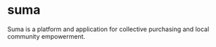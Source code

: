 # suma
Suma is a platform and application for collective purchasing and local community empowerment.

